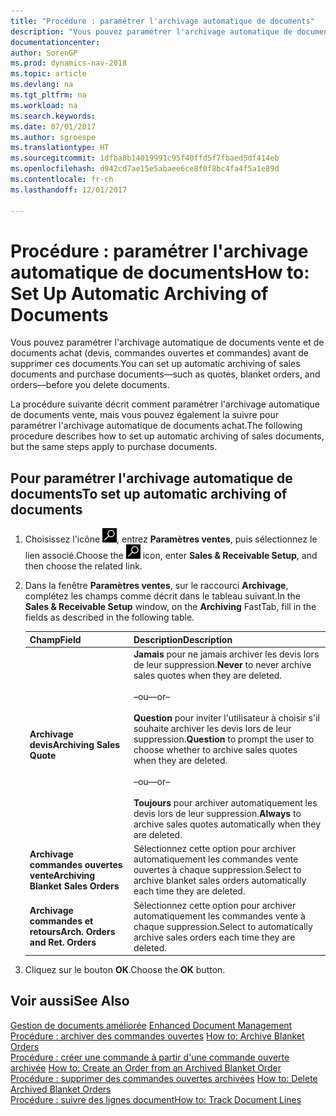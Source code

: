 ```yaml
---
title: "Procédure : paramétrer l'archivage automatique de documents"
description: "Vous pouvez paramétrer l'archivage automatique de documents vente et de documents achat (devis, commandes ouvertes et commandes) avant de supprimer ces documents."
documentationcenter: 
author: SorenGP
ms.prod: dynamics-nav-2018
ms.topic: article
ms.devlang: na
ms.tgt_pltfrm: na
ms.workload: na
ms.search.keywords: 
ms.date: 07/01/2017
ms.author: sgroespe
ms.translationtype: HT
ms.sourcegitcommit: 1dfba8b14019991c95f40ffd5f7fbaed5df414eb
ms.openlocfilehash: d942cd7ae15e5abaee6ce8f0f8bc4fa4f5a1e89d
ms.contentlocale: fr-ch
ms.lasthandoff: 12/01/2017

---
```

# <a name="how-to-set-up-automatic-archiving-of-documents"></a><span data-ttu-id="a026b-103">Procédure : paramétrer l'archivage automatique de documents</span><span class="sxs-lookup"><span data-stu-id="a026b-103">How to: Set Up Automatic Archiving of Documents</span></span>
<span data-ttu-id="a026b-104">Vous pouvez paramétrer l'archivage automatique de documents vente et de documents achat (devis, commandes ouvertes et commandes) avant de supprimer ces documents.</span><span class="sxs-lookup"><span data-stu-id="a026b-104">You can set up automatic archiving of sales documents and purchase documents—such as quotes, blanket orders, and orders—before you delete documents.</span></span>  

<span data-ttu-id="a026b-105">La procédure suivante décrit comment paramétrer l'archivage automatique de documents vente, mais vous pouvez également la suivre pour paramétrer l'archivage automatique de documents achat.</span><span class="sxs-lookup"><span data-stu-id="a026b-105">The following procedure describes how to set up automatic archiving of sales documents, but the same steps apply to purchase documents.</span></span>  

## <a name="to-set-up-automatic-archiving-of-documents"></a><span data-ttu-id="a026b-106">Pour paramétrer l'archivage automatique de documents</span><span class="sxs-lookup"><span data-stu-id="a026b-106">To set up automatic archiving of documents</span></span>  

1.  <span data-ttu-id="a026b-107">Choisissez l'icône ![Page ou état pour la recherche](../../media/ui-search/search_small.png "icône Page ou état pour la recherche"), entrez **Paramètres ventes**, puis sélectionnez le lien associé.</span><span class="sxs-lookup"><span data-stu-id="a026b-107">Choose the ![Search for Page or Report](../../media/ui-search/search_small.png "Search for Page or Report icon") icon, enter **Sales & Receivable Setup**, and then choose the related link.</span></span>  
2.  <span data-ttu-id="a026b-108">Dans la fenêtre **Paramètres ventes**, sur le raccourci **Archivage**, complétez les champs comme décrit dans le tableau suivant.</span><span class="sxs-lookup"><span data-stu-id="a026b-108">In the **Sales & Receivable Setup** window, on the **Archiving** FastTab, fill in the fields as described in the following table.</span></span>  

    |<span data-ttu-id="a026b-109">Champ</span><span class="sxs-lookup"><span data-stu-id="a026b-109">Field</span></span>|<span data-ttu-id="a026b-110">Description</span><span class="sxs-lookup"><span data-stu-id="a026b-110">Description</span></span>|  
    |---------------------------------|---------------------------------------|  
    |<span data-ttu-id="a026b-111">**Archivage devis**</span><span class="sxs-lookup"><span data-stu-id="a026b-111">**Archiving Sales Quote**</span></span>|<span data-ttu-id="a026b-112">**Jamais** pour ne jamais archiver les devis lors de leur suppression.</span><span class="sxs-lookup"><span data-stu-id="a026b-112">**Never** to never archive sales quotes when they are deleted.</span></span><br /><br /> <span data-ttu-id="a026b-113">–ou–</span><span class="sxs-lookup"><span data-stu-id="a026b-113">–or–</span></span><br /><br /> <span data-ttu-id="a026b-114">**Question** pour inviter l'utilisateur à choisir s'il souhaite archiver les devis lors de leur suppression.</span><span class="sxs-lookup"><span data-stu-id="a026b-114">**Question** to prompt the user to choose whether to archive sales quotes when they are deleted.</span></span><br /><br /> <span data-ttu-id="a026b-115">–ou–</span><span class="sxs-lookup"><span data-stu-id="a026b-115">–or–</span></span><br /><br /> <span data-ttu-id="a026b-116">**Toujours** pour archiver automatiquement les devis lors de leur suppression.</span><span class="sxs-lookup"><span data-stu-id="a026b-116">**Always** to archive sales quotes automatically when they are deleted.</span></span>|  
    |<span data-ttu-id="a026b-117">**Archivage commandes ouvertes vente**</span><span class="sxs-lookup"><span data-stu-id="a026b-117">**Archiving Blanket Sales Orders**</span></span>|<span data-ttu-id="a026b-118">Sélectionnez cette option pour archiver automatiquement les commandes vente ouvertes à chaque suppression.</span><span class="sxs-lookup"><span data-stu-id="a026b-118">Select to archive blanket sales orders automatically each time they are deleted.</span></span>|  
    |<span data-ttu-id="a026b-119">**Archivage commandes et retours**</span><span class="sxs-lookup"><span data-stu-id="a026b-119">**Arch. Orders and Ret. Orders**</span></span>|<span data-ttu-id="a026b-120">Sélectionnez cette option pour archiver automatiquement les commandes vente à chaque suppression.</span><span class="sxs-lookup"><span data-stu-id="a026b-120">Select to automatically archive sales orders each time they are deleted.</span></span>|  

3.  <span data-ttu-id="a026b-121">Cliquez sur le bouton **OK**.</span><span class="sxs-lookup"><span data-stu-id="a026b-121">Choose the **OK** button.</span></span>  

## <a name="see-also"></a><span data-ttu-id="a026b-122">Voir aussi</span><span class="sxs-lookup"><span data-stu-id="a026b-122">See Also</span></span>  
 <span data-ttu-id="a026b-123">[Gestion de documents améliorée](enhanced-document-management.md) </span><span class="sxs-lookup"><span data-stu-id="a026b-123">[Enhanced Document Management](enhanced-document-management.md) </span></span>  
 <span data-ttu-id="a026b-124">[Procédure : archiver des commandes ouvertes](how-to-archive-blanket-orders.md) </span><span class="sxs-lookup"><span data-stu-id="a026b-124">[How to: Archive Blanket Orders](how-to-archive-blanket-orders.md) </span></span>  
 <span data-ttu-id="a026b-125">[Procédure : créer une commande à partir d'une commande ouverte archivée](how-to-create-an-order-from-an-archived-blanket-order.md) </span><span class="sxs-lookup"><span data-stu-id="a026b-125">[How to: Create an Order from an Archived Blanket Order](how-to-create-an-order-from-an-archived-blanket-order.md) </span></span>  
 <span data-ttu-id="a026b-126">[Procédure : supprimer des commandes ouvertes archivées](how-to-delete-archived-blanket-orders.md) </span><span class="sxs-lookup"><span data-stu-id="a026b-126">[How to: Delete Archived Blanket Orders](how-to-delete-archived-blanket-orders.md) </span></span>  
 [<span data-ttu-id="a026b-127">Procédure : suivre des lignes document</span><span class="sxs-lookup"><span data-stu-id="a026b-127">How to: Track Document Lines</span></span>](how-to-track-document-lines.md) 

